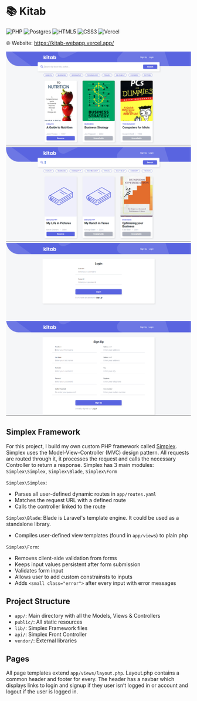 # 📚 Kitab

![PHP](https://img.shields.io/badge/php-%23777BB4.svg?style=for-the-badge&logo=php&logoColor=white)
![Postgres](https://img.shields.io/badge/postgres-%23316192.svg?style=for-the-badge&logo=postgresql&logoColor=white)
![HTML5](https://img.shields.io/badge/html5-%23E34F26.svg?style=for-the-badge&logo=html5&logoColor=white)
![CSS3](https://img.shields.io/badge/css3-%231572B6.svg?style=for-the-badge&logo=css3&logoColor=white)
![Vercel](https://img.shields.io/badge/vercel-%23000000.svg?style=for-the-badge&logo=vercel&logoColor=white)

🌐 Website: https://kitab-webapp.vercel.app/

![](screenshots/screenshot1.png)
![](screenshots/screenshot2.png)
![](screenshots/screenshot3.png)
![](screenshots/screenshot4.png)

## Simplex Framework

For this project, I build my own custom PHP framework called [Simplex](https://github.com/A-ElMahmi/kitab-webapp). Simplex uses the Model-View-Controller (MVC) design pattern. All requests are routed through it, it processes the request and calls the necessary Controller to return a response. Simplex has 3 main modules: `Simplex\Simplex`, `Simplex\Blade`, `Simplex\Form`

`Simplex\Simplex`:

- Parses all user-defined dynamic routes in `app/routes.yaml`
- Matches the request URL with a defined route
- Calls the controller linked to the route

`Simplex\Blade`:
Blade is Laravel's template engine. It could be used as a standalone library.

- Compiles user-defined view templates (found in `app/views`) to plain php

`Simplex\Form`:

- Removes client-side validation from forms
- Keeps input values persistent after form submission
- Validates form input
- Allows user to add custom constrainsts to inputs
- Adds `<small class="error">` after every input with error messages

## Project Structure

- `app/`: Main directory with all the Models, Views & Controllers
- `public/`: All static resources
- `lib/`: Simplex Framework files
- `api/`: Simplex Front Controller
- `vendor/`: External libraries

## Pages

All page templates extend `app/views/layout.php`. Layout.php contains a common header and footer for every. The header has a navbar which displays links to login and signup if they user isn’t logged in or account and logout if the user is logged in. 
